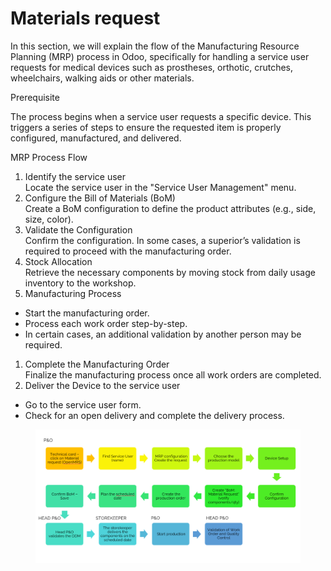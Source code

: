 # Materials request

In this section, we will explain the flow of the Manufacturing Resource Planning (MRP) process in Odoo, specifically for handling a service user requests for medical devices such as prostheses, orthotic, crutches, wheelchairs, walking aids or other materials.

Prerequisite

The process begins when a service user requests a specific device. This triggers a series of steps to ensure the requested item is properly configured, manufactured, and delivered.

MRP Process Flow

1. Identify the service user\
   Locate the service user in the "Service User Management" menu.
2. Configure the Bill of Materials (BoM)\
   Create a BoM configuration to define the product attributes (e.g., side, size, color).
3. Validate the Configuration\
   Confirm the configuration. In some cases, a superior’s validation is required to proceed with the manufacturing order.
4. Stock Allocation\
   Retrieve the necessary components by moving stock from daily usage inventory to the workshop.
5. Manufacturing Process

* Start the manufacturing order.
* Process each work order step-by-step.
* In certain cases, an additional validation by another person may be required.

1. Complete the Manufacturing Order\
   Finalize the manufacturing process once all work orders are completed.
2. Deliver the Device to the service user

* Go to the service user form.
* Check for an open delivery and complete the delivery process.

<figure><img src="../../.gitbook/assets/image.png" alt=""><figcaption></figcaption></figure>
